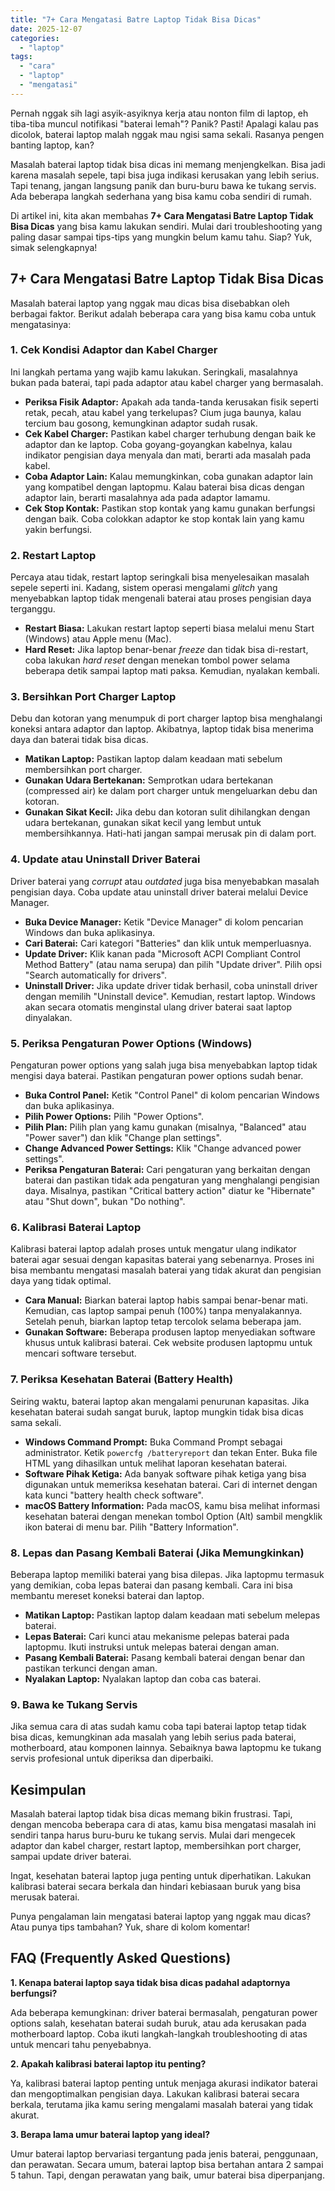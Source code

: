 ```yaml
---
title: "7+ Cara Mengatasi Batre Laptop Tidak Bisa Dicas"
date: 2025-12-07
categories: 
  - "laptop"
tags: 
  - "cara"
  - "laptop"
  - "mengatasi"
---
```


Pernah nggak sih lagi asyik-asyiknya kerja atau nonton film di laptop, eh tiba-tiba muncul notifikasi "baterai lemah"? Panik? Pasti! Apalagi kalau pas dicolok, baterai laptop malah nggak mau ngisi sama sekali. Rasanya pengen banting laptop, kan?

Masalah baterai laptop tidak bisa dicas ini memang menjengkelkan. Bisa jadi karena masalah sepele, tapi bisa juga indikasi kerusakan yang lebih serius. Tapi tenang, jangan langsung panik dan buru-buru bawa ke tukang servis. Ada beberapa langkah sederhana yang bisa kamu coba sendiri di rumah.

Di artikel ini, kita akan membahas **7+ Cara Mengatasi Batre Laptop Tidak Bisa Dicas** yang bisa kamu lakukan sendiri. Mulai dari troubleshooting yang paling dasar sampai tips-tips yang mungkin belum kamu tahu. Siap? Yuk, simak selengkapnya!

## 7+ Cara Mengatasi Batre Laptop Tidak Bisa Dicas

Masalah baterai laptop yang nggak mau dicas bisa disebabkan oleh berbagai faktor. Berikut adalah beberapa cara yang bisa kamu coba untuk mengatasinya:

### 1\. Cek Kondisi Adaptor dan Kabel Charger

Ini langkah pertama yang wajib kamu lakukan. Seringkali, masalahnya bukan pada baterai, tapi pada adaptor atau kabel charger yang bermasalah.

- **Periksa Fisik Adaptor:** Apakah ada tanda-tanda kerusakan fisik seperti retak, pecah, atau kabel yang terkelupas? Cium juga baunya, kalau tercium bau gosong, kemungkinan adaptor sudah rusak.
- **Cek Kabel Charger:** Pastikan kabel charger terhubung dengan baik ke adaptor dan ke laptop. Coba goyang-goyangkan kabelnya, kalau indikator pengisian daya menyala dan mati, berarti ada masalah pada kabel.
- **Coba Adaptor Lain:** Kalau memungkinkan, coba gunakan adaptor lain yang kompatibel dengan laptopmu. Kalau baterai bisa dicas dengan adaptor lain, berarti masalahnya ada pada adaptor lamamu.
- **Cek Stop Kontak:** Pastikan stop kontak yang kamu gunakan berfungsi dengan baik. Coba colokkan adaptor ke stop kontak lain yang kamu yakin berfungsi.

### 2\. Restart Laptop

Percaya atau tidak, restart laptop seringkali bisa menyelesaikan masalah sepele seperti ini. Kadang, sistem operasi mengalami _glitch_ yang menyebabkan laptop tidak mengenali baterai atau proses pengisian daya terganggu.

- **Restart Biasa:** Lakukan restart laptop seperti biasa melalui menu Start (Windows) atau Apple menu (Mac).
- **Hard Reset:** Jika laptop benar-benar _freeze_ dan tidak bisa di-restart, coba lakukan _hard reset_ dengan menekan tombol power selama beberapa detik sampai laptop mati paksa. Kemudian, nyalakan kembali.

### 3\. Bersihkan Port Charger Laptop

Debu dan kotoran yang menumpuk di port charger laptop bisa menghalangi koneksi antara adaptor dan laptop. Akibatnya, laptop tidak bisa menerima daya dan baterai tidak bisa dicas.

- **Matikan Laptop:** Pastikan laptop dalam keadaan mati sebelum membersihkan port charger.
- **Gunakan Udara Bertekanan:** Semprotkan udara bertekanan (compressed air) ke dalam port charger untuk mengeluarkan debu dan kotoran.
- **Gunakan Sikat Kecil:** Jika debu dan kotoran sulit dihilangkan dengan udara bertekanan, gunakan sikat kecil yang lembut untuk membersihkannya. Hati-hati jangan sampai merusak pin di dalam port.

### 4\. Update atau Uninstall Driver Baterai

Driver baterai yang _corrupt_ atau _outdated_ juga bisa menyebabkan masalah pengisian daya. Coba update atau uninstall driver baterai melalui Device Manager.

- **Buka Device Manager:** Ketik "Device Manager" di kolom pencarian Windows dan buka aplikasinya.
- **Cari Baterai:** Cari kategori "Batteries" dan klik untuk memperluasnya.
- **Update Driver:** Klik kanan pada "Microsoft ACPI Compliant Control Method Battery" (atau nama serupa) dan pilih "Update driver". Pilih opsi "Search automatically for drivers".
- **Uninstall Driver:** Jika update driver tidak berhasil, coba uninstall driver dengan memilih "Uninstall device". Kemudian, restart laptop. Windows akan secara otomatis menginstal ulang driver baterai saat laptop dinyalakan.

### 5\. Periksa Pengaturan Power Options (Windows)

Pengaturan power options yang salah juga bisa menyebabkan laptop tidak mengisi daya baterai. Pastikan pengaturan power options sudah benar.

- **Buka Control Panel:** Ketik "Control Panel" di kolom pencarian Windows dan buka aplikasinya.
- **Pilih Power Options:** Pilih "Power Options".
- **Pilih Plan:** Pilih plan yang kamu gunakan (misalnya, "Balanced" atau "Power saver") dan klik "Change plan settings".
- **Change Advanced Power Settings:** Klik "Change advanced power settings".
- **Periksa Pengaturan Baterai:** Cari pengaturan yang berkaitan dengan baterai dan pastikan tidak ada pengaturan yang menghalangi pengisian daya. Misalnya, pastikan "Critical battery action" diatur ke "Hibernate" atau "Shut down", bukan "Do nothing".

### 6\. Kalibrasi Baterai Laptop

Kalibrasi baterai laptop adalah proses untuk mengatur ulang indikator baterai agar sesuai dengan kapasitas baterai yang sebenarnya. Proses ini bisa membantu mengatasi masalah baterai yang tidak akurat dan pengisian daya yang tidak optimal.

- **Cara Manual:** Biarkan baterai laptop habis sampai benar-benar mati. Kemudian, cas laptop sampai penuh (100%) tanpa menyalakannya. Setelah penuh, biarkan laptop tetap tercolok selama beberapa jam.
- **Gunakan Software:** Beberapa produsen laptop menyediakan software khusus untuk kalibrasi baterai. Cek website produsen laptopmu untuk mencari software tersebut.

### 7\. Periksa Kesehatan Baterai (Battery Health)

Seiring waktu, baterai laptop akan mengalami penurunan kapasitas. Jika kesehatan baterai sudah sangat buruk, laptop mungkin tidak bisa dicas sama sekali.

- **Windows Command Prompt:** Buka Command Prompt sebagai administrator. Ketik `powercfg /batteryreport` dan tekan Enter. Buka file HTML yang dihasilkan untuk melihat laporan kesehatan baterai.
- **Software Pihak Ketiga:** Ada banyak software pihak ketiga yang bisa digunakan untuk memeriksa kesehatan baterai. Cari di internet dengan kata kunci "battery health check software".
- **macOS Battery Information:** Pada macOS, kamu bisa melihat informasi kesehatan baterai dengan menekan tombol Option (Alt) sambil mengklik ikon baterai di menu bar. Pilih "Battery Information".

### 8\. Lepas dan Pasang Kembali Baterai (Jika Memungkinkan)

Beberapa laptop memiliki baterai yang bisa dilepas. Jika laptopmu termasuk yang demikian, coba lepas baterai dan pasang kembali. Cara ini bisa membantu mereset koneksi baterai dan laptop.

- **Matikan Laptop:** Pastikan laptop dalam keadaan mati sebelum melepas baterai.
- **Lepas Baterai:** Cari kunci atau mekanisme pelepas baterai pada laptopmu. Ikuti instruksi untuk melepas baterai dengan aman.
- **Pasang Kembali Baterai:** Pasang kembali baterai dengan benar dan pastikan terkunci dengan aman.
- **Nyalakan Laptop:** Nyalakan laptop dan coba cas baterai.

### 9\. Bawa ke Tukang Servis

Jika semua cara di atas sudah kamu coba tapi baterai laptop tetap tidak bisa dicas, kemungkinan ada masalah yang lebih serius pada baterai, motherboard, atau komponen lainnya. Sebaiknya bawa laptopmu ke tukang servis profesional untuk diperiksa dan diperbaiki.

## Kesimpulan

Masalah baterai laptop tidak bisa dicas memang bikin frustrasi. Tapi, dengan mencoba beberapa cara di atas, kamu bisa mengatasi masalah ini sendiri tanpa harus buru-buru ke tukang servis. Mulai dari mengecek adaptor dan kabel charger, restart laptop, membersihkan port charger, sampai update driver baterai.

Ingat, kesehatan baterai laptop juga penting untuk diperhatikan. Lakukan kalibrasi baterai secara berkala dan hindari kebiasaan buruk yang bisa merusak baterai.

Punya pengalaman lain mengatasi baterai laptop yang nggak mau dicas? Atau punya tips tambahan? Yuk, share di kolom komentar!

## FAQ (Frequently Asked Questions)

**1\. Kenapa baterai laptop saya tidak bisa dicas padahal adaptornya berfungsi?**

Ada beberapa kemungkinan: driver baterai bermasalah, pengaturan power options salah, kesehatan baterai sudah buruk, atau ada kerusakan pada motherboard laptop. Coba ikuti langkah-langkah troubleshooting di atas untuk mencari tahu penyebabnya.

**2\. Apakah kalibrasi baterai laptop itu penting?**

Ya, kalibrasi baterai laptop penting untuk menjaga akurasi indikator baterai dan mengoptimalkan pengisian daya. Lakukan kalibrasi baterai secara berkala, terutama jika kamu sering mengalami masalah baterai yang tidak akurat.

**3\. Berapa lama umur baterai laptop yang ideal?**

Umur baterai laptop bervariasi tergantung pada jenis baterai, penggunaan, dan perawatan. Secara umum, baterai laptop bisa bertahan antara 2 sampai 5 tahun. Tapi, dengan perawatan yang baik, umur baterai bisa diperpanjang.
